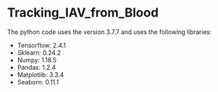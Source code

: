 # Tracking_IAV_from_Blood

The python code uses the version 3.7.7 and uses the following libraries:

- Tensorflow: 2.4.1
- Sklearn:    0.24.2
- Numpy:      1.18.5
- Pandas:     1.2.4
- Matplotlib: 3.3.4
- Seaborn:    0.11.1

